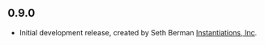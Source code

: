 ## 0.9.0

- Initial development release, created by Seth Berman [Instantiations, Inc](https://www.instantiations.com).
